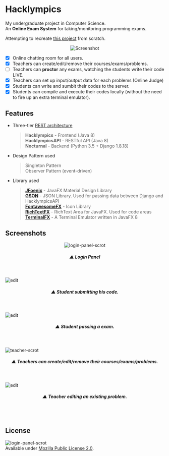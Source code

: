 # Hacklympics
My undergraduate project in Computer Science.    
An **Online Exam System**  for taking/monitoring programming exams.

Attempting to recreate [this project](https://github.com/Max-Projects) from scratch.
<p align="center">
    <img src="https://i.imgur.com/GtwwIaW.png" alt="Screenshot">
</p>

- [x] Online chatting room for all users.
- [x] Teachers can create/edit/remove their courses/exams/problems.
- [ ] Teachers can **proctor** any exams, watching the students write their code LIVE.
- [x] Teachers can set up input/output data for each problems (Online Judge)
- [x]  Students can write and sumbit their codes to the server.
- [x]  Students can compile and execute their codes locally (without the need to fire up an extra terminal emulator).

## Features
* Three-tier [REST architecture](https://en.wikipedia.org/wiki/Representational_state_transfer)
  > **Hacklympics** - Frontend (Java 8)    
  > **HacklympicsAPI** - RESTful API (Java 8)    
  > **Nocturnal** - Backend (Python 3.5 + Django 1.8.18)    

 * Design Pattern used
   > Singleton Pattern    
   > Observer Pattern (event-driven)    

* Library used
  > **[JFoenix](https://github.com/jfoenixadmin/JFoenix)** - JavaFX Material Design Library    
  > **[GSON](https://github.com/google/gson)** -  JSON Library. Used for passing data between Django and HacklympicsAPI    
  > **[FontawesomeFX](https://bitbucket.org/Jerady/fontawesomefx)** - Icon Library    
  > **[RichTextFX](https://github.com/FXMisc/RichTextFX)** - RichText Area for JavaFX. Used for code areas    
  > **[TerminalFX](https://github.com/javaterminal/TerminalFX)** - A Terminal Emulator written in JavaFX 8    




## Screenshots
<p align="center">
	<img src="https://i.imgur.com/MXWv148.png" alt="login-panel-scrot"> <br>
    <h5 align="center">▲ Login Panel</h5> <br><br>
    <img src="https://i.imgur.com/VUhQ0hX.png" alt="edit"><br>
    <h5 align="center">▲ Student submitting his code.</h5> <br><br>
    <img src="https://i.imgur.com/xNDU0zO.png" alt="edit"><br>
    <h5 align="center">▲  Student passing a exam.</h5> <br><br>
    <img src="https://i.imgur.com/QUpV7gj.png" alt="teacher-scrot"><br>
    <h5 align="center">▲  Teachers can create/edit/remove their courses/exams/problems.</h5> <br><br>
    <img src="https://i.imgur.com/b5J1JoX.png" alt="edit"><br>
    <h5 align="center">▲  Teacher editing an existing problem.</h5> <br><br>
</p>


## License
<img src="https://i.imgur.com/sWzVHFt.png" alt="login-panel-scrot"> <br>
Available under [Mozilla Public License 2.0](https://github.com/aesophor/hacklympics/blob/master/LICENSE).
